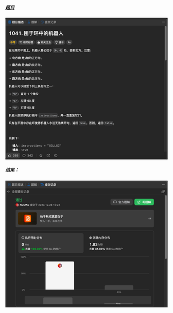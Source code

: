 ##### [题目](https://leetcode.cn/problems/robot-bounded-in-circle/description/)
![pic](img.png)
##### 结果：
![pic](result.png)